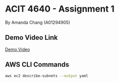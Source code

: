 # ACIT 4640 - Assignment 1 
By Amanda Chang (A01294905)

## Demo Video Link 
[Demo Video]()

## AWS CLI Commands 
```sh
aws ec2 describe-subnets --output yaml
```

